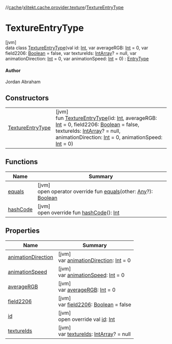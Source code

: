 //[cache](../../../index.md)/[xlitekt.cache.provider.texture](../index.md)/[TextureEntryType](index.md)

# TextureEntryType

[jvm]\
data class [TextureEntryType](index.md)(val id: [Int](https://kotlinlang.org/api/latest/jvm/stdlib/kotlin/-int/index.html), var averageRGB: [Int](https://kotlinlang.org/api/latest/jvm/stdlib/kotlin/-int/index.html) = 0, var field2206: [Boolean](https://kotlinlang.org/api/latest/jvm/stdlib/kotlin/-boolean/index.html) = false, var textureIds: [IntArray](https://kotlinlang.org/api/latest/jvm/stdlib/kotlin/-int-array/index.html)? = null, var animationDirection: [Int](https://kotlinlang.org/api/latest/jvm/stdlib/kotlin/-int/index.html) = 0, var animationSpeed: [Int](https://kotlinlang.org/api/latest/jvm/stdlib/kotlin/-int/index.html) = 0) : [EntryType](../../xlitekt.cache.provider/-entry-type/index.md)

#### Author

Jordan Abraham

## Constructors

| | |
|---|---|
| [TextureEntryType](-texture-entry-type.md) | [jvm]<br>fun [TextureEntryType](-texture-entry-type.md)(id: [Int](https://kotlinlang.org/api/latest/jvm/stdlib/kotlin/-int/index.html), averageRGB: [Int](https://kotlinlang.org/api/latest/jvm/stdlib/kotlin/-int/index.html) = 0, field2206: [Boolean](https://kotlinlang.org/api/latest/jvm/stdlib/kotlin/-boolean/index.html) = false, textureIds: [IntArray](https://kotlinlang.org/api/latest/jvm/stdlib/kotlin/-int-array/index.html)? = null, animationDirection: [Int](https://kotlinlang.org/api/latest/jvm/stdlib/kotlin/-int/index.html) = 0, animationSpeed: [Int](https://kotlinlang.org/api/latest/jvm/stdlib/kotlin/-int/index.html) = 0) |

## Functions

| Name | Summary |
|---|---|
| [equals](equals.md) | [jvm]<br>open operator override fun [equals](equals.md)(other: [Any](https://kotlinlang.org/api/latest/jvm/stdlib/kotlin/-any/index.html)?): [Boolean](https://kotlinlang.org/api/latest/jvm/stdlib/kotlin/-boolean/index.html) |
| [hashCode](hash-code.md) | [jvm]<br>open override fun [hashCode](hash-code.md)(): [Int](https://kotlinlang.org/api/latest/jvm/stdlib/kotlin/-int/index.html) |

## Properties

| Name | Summary |
|---|---|
| [animationDirection](animation-direction.md) | [jvm]<br>var [animationDirection](animation-direction.md): [Int](https://kotlinlang.org/api/latest/jvm/stdlib/kotlin/-int/index.html) = 0 |
| [animationSpeed](animation-speed.md) | [jvm]<br>var [animationSpeed](animation-speed.md): [Int](https://kotlinlang.org/api/latest/jvm/stdlib/kotlin/-int/index.html) = 0 |
| [averageRGB](average-r-g-b.md) | [jvm]<br>var [averageRGB](average-r-g-b.md): [Int](https://kotlinlang.org/api/latest/jvm/stdlib/kotlin/-int/index.html) = 0 |
| [field2206](field2206.md) | [jvm]<br>var [field2206](field2206.md): [Boolean](https://kotlinlang.org/api/latest/jvm/stdlib/kotlin/-boolean/index.html) = false |
| [id](id.md) | [jvm]<br>open override val [id](id.md): [Int](https://kotlinlang.org/api/latest/jvm/stdlib/kotlin/-int/index.html) |
| [textureIds](texture-ids.md) | [jvm]<br>var [textureIds](texture-ids.md): [IntArray](https://kotlinlang.org/api/latest/jvm/stdlib/kotlin/-int-array/index.html)? = null |
